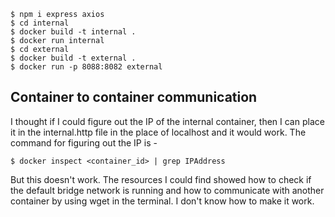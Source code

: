     $ npm i express axios
    $ cd internal
    $ docker build -t internal .
    $ docker run internal
    $ cd external
    $ docker build -t external .
    $ docker run -p 8088:8082 external
    
## Container to container communication
I thought if I could figure out the IP of the internal container, then I can place it in the internal.http file in the place of localhost and it would work. The command for figuring out the IP is - 

    $ docker inspect <container_id> | grep IPAddress
    
But this doesn't work. The resources I could find showed how to check if the default bridge network is running and how to communicate with another container by using wget in the terminal. I don't know how to make it work.

